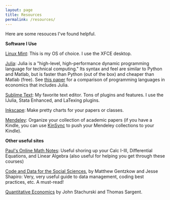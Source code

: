 ```yaml
---
layout: page
title: Resources
permalink: /resources/
---
```


<div class = "hanging" markdown = "1">

Here are some resouces I've found helpful.

**Software I Use**

[Linux Mint][linuxmint]: This is my OS of choice. I use the XFCE desktop.

[Julia][julialang]: Julia is a "high-level, high-performance dynamic programming language for technical computing."
Its syntax and feel are similar to Python and Matlab, but is faster than Python (out of the box) and cheaper than Matlab (free).
See [this paper](http://economics.sas.upenn.edu/~jesusfv/comparison_languages.pdf) for a comparison of programming languages in economics that includes Julia.

[Sublime Text][sublime]: My favorite text editor. Tons of plugins and features. I use the IJulia, Stata Enhanced, and LaTexing plugins.

[Inkscape][inkscape]: Make pretty charts for your papers or classes.

[Mendeley][mendeley]: Organize your collection of academic papers (if you have a Kindle, you can use [KinSync][kinsync] to push your Mendeley collections to your Kindle).

**Other useful sites**

[Paul's Online Math Notes][paul]: Useful shoring up your Calc I-III, Differential Equations, and Linear Algebra (also useful for helping you get through these courses)

[Code and Data for the Social Sciences][code], by Matthew Gentzkow and Jesse Shapiro: Very, very useful guide to data management, coding best practices, etc. A must-read!

[Quantitative Economics][quantecon] by John Stachurski and Thomas Sargent.

[linuxmint]: http://www.linuxmint.com/
[julialang]: http://julialang.org
[sublime]: http://www.sublimetext.com/3
[inkscape]: http://inkscape.org/
[mendeley]: http://www.mendeley.com/
[kinsync]: http://www.kinsync.com/
[paul]: http://tutorial.math.lamar.edu/
[code]: http://faculty.chicagobooth.edu/jesse.shapiro/research/CodeAndData.pdf
[quantecon]: http://quant-econ.net/index.html

</div>
